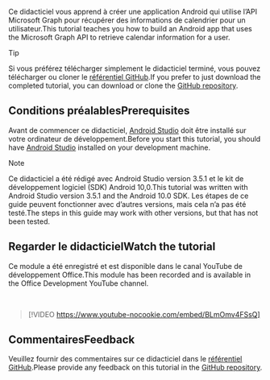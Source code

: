 <!-- markdownlint-disable MD002 MD041 -->

<span data-ttu-id="9bfd1-101">Ce didacticiel vous apprend à créer une application Android qui utilise l’API Microsoft Graph pour récupérer des informations de calendrier pour un utilisateur.</span><span class="sxs-lookup"><span data-stu-id="9bfd1-101">This tutorial teaches you how to build an Android app that uses the Microsoft Graph API to retrieve calendar information for a user.</span></span>

> [!TIP]
> <span data-ttu-id="9bfd1-102">Si vous préférez télécharger simplement le didacticiel terminé, vous pouvez télécharger ou cloner le [référentiel GitHub](https://github.com/microsoftgraph/msgraph-training-android).</span><span class="sxs-lookup"><span data-stu-id="9bfd1-102">If you prefer to just download the completed tutorial, you can download or clone the [GitHub repository](https://github.com/microsoftgraph/msgraph-training-android).</span></span>

## <a name="prerequisites"></a><span data-ttu-id="9bfd1-103">Conditions préalables</span><span class="sxs-lookup"><span data-stu-id="9bfd1-103">Prerequisites</span></span>

<span data-ttu-id="9bfd1-104">Avant de commencer ce didacticiel, [Android Studio](https://developer.android.com/studio/) doit être installé sur votre ordinateur de développement.</span><span class="sxs-lookup"><span data-stu-id="9bfd1-104">Before you start this tutorial, you should have [Android Studio](https://developer.android.com/studio/) installed on your development machine.</span></span>

> [!NOTE]
> <span data-ttu-id="9bfd1-105">Ce didacticiel a été rédigé avec Android Studio version 3.5.1 et le kit de développement logiciel (SDK) Android 10,0.</span><span class="sxs-lookup"><span data-stu-id="9bfd1-105">This tutorial was written with Android Studio version 3.5.1 and the Android 10.0 SDK.</span></span> <span data-ttu-id="9bfd1-106">Les étapes de ce guide peuvent fonctionner avec d’autres versions, mais cela n’a pas été testé.</span><span class="sxs-lookup"><span data-stu-id="9bfd1-106">The steps in this guide may work with other versions, but that has not been tested.</span></span>

## <a name="watch-the-tutorial"></a><span data-ttu-id="9bfd1-107">Regarder le didacticiel</span><span class="sxs-lookup"><span data-stu-id="9bfd1-107">Watch the tutorial</span></span>

<span data-ttu-id="9bfd1-108">Ce module a été enregistré et est disponible dans le canal YouTube de développement Office.</span><span class="sxs-lookup"><span data-stu-id="9bfd1-108">This module has been recorded and is available in the Office Development YouTube channel.</span></span>

<!-- markdownlint-disable MD033 MD034 -->
<br/>

> [!VIDEO https://www.youtube-nocookie.com/embed/BLmOmv4FSsQ]
<!-- markdownlint-enable MD033 MD034 -->

## <a name="feedback"></a><span data-ttu-id="9bfd1-109">Commentaires</span><span class="sxs-lookup"><span data-stu-id="9bfd1-109">Feedback</span></span>

<span data-ttu-id="9bfd1-110">Veuillez fournir des commentaires sur ce didacticiel dans le [référentiel GitHub](https://github.com/microsoftgraph/msgraph-training-android).</span><span class="sxs-lookup"><span data-stu-id="9bfd1-110">Please provide any feedback on this tutorial in the [GitHub repository](https://github.com/microsoftgraph/msgraph-training-android).</span></span>
